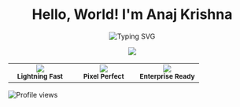 # <div align="center"> Hello, World! I'm Anaj Krishna</div>

<div align="center">
  
  ![Typing SVG](https://readme-typing-svg.herokuapp.com?font=Fira+Code&weight=600&size=22&pause=1000&color=38BDAE&center=true&vCenter=true&random=false&width=500&lines=Full+Stack+Developer;Machine+Learning+Enthusiast;Problem+Solver;Perpetual+Learner)
  
</div>


<p align="center">
  <img src="https://skillicons.dev/icons?i=python,react,js,html,css,nodejs,express,mongodb,postgres,git,github,docker,figma" />
</p>


<table align="center">
<tr>
<td align="center" width="33%">
<img src="https://img.shields.io/badge/⚡_Performance-Optimized-brightgreen?style=for-the-badge&logo=lightning" />
<br><sub><b>Lightning Fast</b></sub>
</td>
<td align="center" width="33%">
<img src="https://img.shields.io/badge/🎨_Design-Beautiful-ff69b4?style=for-the-badge&logo=adobe" />
<br><sub><b>Pixel Perfect</b></sub>
</td>
<td align="center" width="33%">
<img src="https://img.shields.io/badge/🔧_Code-Clean-blue?style=for-the-badge&logo=code" />
<br><sub><b>Enterprise Ready</b></sub>
</td>
</tr>
</table>


![Profile views](https://komarev.com/ghpvc/?username=anaj-krishna&color=red)
